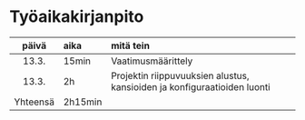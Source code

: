 # Työaikakirjanpito

| päivä | aika | mitä tein  |
| :----:|:-----| :-----|
|13.3.  |15min |Vaatimusmäärittely|
|13.3.	|2h    |Projektin riippuvuuksien alustus, kansioiden ja konfiguraatioiden luonti|
|Yhteensä|2h15min||
